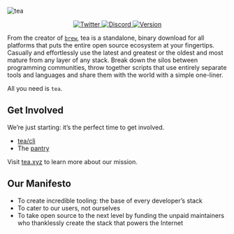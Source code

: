 ![tea](https://tea.xyz/banner.png)

<p align="center">
  <a href="https://twitter.com/teaxyz">
    <img src="https://img.shields.io/twitter/follow/teaxyz?style=flat&label=%40teaxyz&logo=twitter&color=2675f5&logoColor=fff" alt="Twitter" />
  </a>
  <a href="https://discord.gg/JKzuqrW9">
    <img src="https://img.shields.io/discord/906608167901876256?label=discord&color=29f746" alt="Discord" />
  </a>
  <a href="#">
    <img src="https://img.shields.io/github/v/release/teaxyz/cli?label=tea/cli&color=ff00ff" alt="Version" />
  </a>
</p>

From the creator of [`brew`], tea is a standalone, binary download for all
platforms that puts the entire open
source ecosystem at your fingertips. Casually and effortlessly use the latest
and greatest or the oldest and most mature from any layer of any stack. Break
down the silos between programming communities, throw together scripts that
use entirely separate tools and languages and share them with the world with
a simple one-liner.

All you need is `tea`.


## Get Involved

We’re just starting: it’s the perfect time to get involved.

* [tea/cli](https://github.com/teaxyz/cli)
* The [pantry](https://github.com/teaxyz/pantry.core)

Visit [tea.xyz](https://tea.xyz) to learn more about our mission.


## Our Manifesto

* To create incredible tooling: the base of every developer’s stack
* To cater to our users, not ourselves
* To take open source to the next level by funding the unpaid maintainers who
    thanklessly create the stack that powers the Internet


[`brew`]: https://brew.sh
